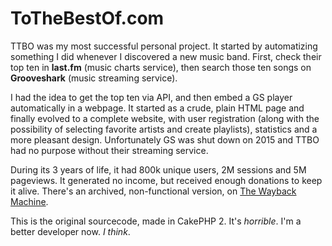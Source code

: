 # ToTheBestOf.com

TTBO was my most successful personal project. It started by automatizing something I did whenever I discovered a new music band. First, check their top ten in **last.fm** (music charts service), then search those ten songs on **Grooveshark** (music streaming service).

I had the idea to get the top ten via API, and then embed a GS player automatically in a webpage. It started as a crude, plain HTML page and finally evolved to a complete website, with user registration (along with the possibility of selecting favorite artists and create playlists), statistics and a more pleasant design. Unfortunately GS was shut down on 2015 and TTBO had no purpose without their streaming service.

During its 3 years of life, it had 800k unique users, 2M sessions and 5M pageviews. It generated no income, but received enough donations to keep it alive. There's an archived, non-functional version, on [The Wayback Machine](http://web.archive.org/web/20150205220859/http://tothebestof.com/).

This is the original sourcecode, made in CakePHP 2. It's _horrible_. I'm a better developer now. _I think_.
